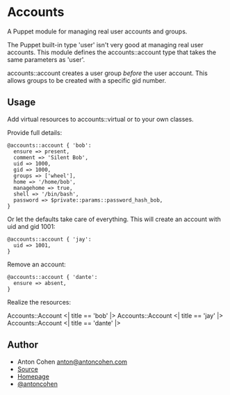 # Accounts #

A Puppet module for managing real user accounts and groups.

The Puppet built-in type 'user' isn't very good at managing real
user accounts. This module defines the accounts::account type that
takes the same parameters as 'user'.

accounts::account creates a user group *before* the user account. This allows groups to be created with a specific gid number.

## Usage ##

Add virtual resources to accounts::virtual or to your own classes.

Provide full details:

    @accounts::account { 'bob':
      ensure => present,
      comment => 'Silent Bob',
      uid => 1000,
      gid => 1000,
      groups => ['wheel'],
      home => '/home/bob',
      managehome => true,
      shell => '/bin/bash',
      password => $private::params::password_hash_bob,
    }

Or let the defaults take care of everything.
This will create an account with uid and gid 1001:

    @accounts::account { 'jay':
      uid => 1001,
    }

Remove an account:

    @accounts::account { 'dante':
      ensure => absent,
    }

Realize the resources:

  Accounts::Account <| title == 'bob' |>
  Accounts::Account <| title == 'jay' |>
  Accounts::Account <| title == 'dante' |>

## Author ##

* Anton Cohen <anton@antoncohen.com>
* [Source](https://github.com/antoncohen/puppet-accounts)
* [Homepage](http://www.antoncohen.com/)
* [@antoncohen](http://twitter.com/antoncohen)
